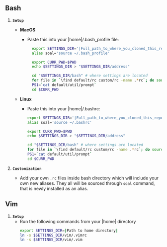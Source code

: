 Bash
----
  1. **`Setup`**  
      - **MacOS**  
        - Paste this into your |home|/.bash_profile file:  
          ```bash
            export SETTINGS_DIR='|Full_path_to_where_you_cloned_this_repo|'
            alias soal='source ~/.bash_profile'

            export CURR_PWD=$PWD
            echo $SETTINGS_DIR > "$SETTINGS_DIR/address"

            cd "$SETTINGS_DIR/bash" # where settings are located
            for file in `\find default/rc custom/rc -name .*rc`; do source $file; done;
            PS1=`cat default/util/prompt`
            cd $CURR_PWD
            ```  
            
      - **Linux**  
        - Paste this into your |home|/.bashrc:  
          ```bash
          export SETTINGS_DIR='|Full_path_to_where_you_cloned_this_repo|'
          alias soal='source ~/.bashrc'

          export CURR_PWD=$PWD
          echo $SETTINGS_DIR > "$SETTINGS_DIR/address"

          cd "$SETTINGS_DIR/bash" # where settings are located
          for file in `\find default/rc custom/rc -name .*rc`; do source $file; done;
          PS1=`cat default/util/prompt`
          cd $CURR_PWD
          ```

  2. **`Customization`**  
      - Add your own `.rc` files inside bash directory which will include your own new aliases. They all will be sourced through `soal` command, that is newly installed as an alias.  
  
Vim
---
  1. **`Setup`**  
      - Run the following commands from your |home| directory  
        ```bash
        export SETTINGS_DIR=|Path to home directory|
        ln -s $SETTINGS_DIR/vim/.vimrc
        ln -s $SETTINGS_DIR/vim/.vim
        ```

